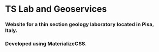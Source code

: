 TS Lab and Geoservices
======================

### Website for a thin section geology laboratory located in Pisa, Italy.

### Developed using MaterializeCSS.


